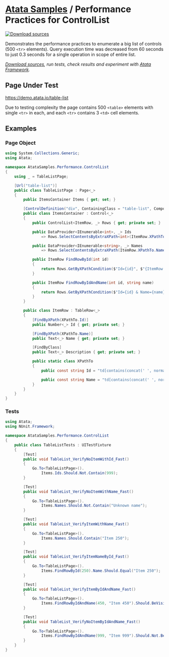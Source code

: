 # [Atata Samples](https://github.com/atata-framework/atata-samples) / Performance Practices for ControlList

[![Download sources](https://img.shields.io/badge/Download-sources-brightgreen.svg)](https://github.com/atata-framework/atata-samples/raw/master/_archives/Performance.ControlList.zip)

Demonstrates the performance practices to enumerate a big list of controls (500 `<tr>` elements).
Query execution time was decreased from 60 seconds to just 0.3 seconds for a single operation in scope of entire list.

*[Download sources](https://github.com/atata-framework/atata-samples/raw/master/_archives/Performance.ControlList.zip), run tests, check results and experiment with [Atata Framework](https://atata.io).*

## Page Under Test

<https://demo.atata.io/table-list>

Due to testing complexity the page contains 500 `<table>` elements with single `<tr>` in each, and each `<tr>` contains 3 `<td>` cell elements.

## Examples

### Page Object

```cs
using System.Collections.Generic;
using Atata;

namespace AtataSamples.Performance.ControlList
{
    using _ = TableListPage;

    [Url("table-list")]
    public class TableListPage : Page<_>
    {
        public ItemsContainer Items { get; set; }

        [ControlDefinition("div", ContainingClass = "table-list", ComponentTypeName = "list")]
        public class ItemsContainer : Control<_>
        {
            public ControlList<ItemRow, _> Rows { get; private set; }

            public DataProvider<IEnumerable<int>, _> Ids
                => Rows.SelectContentsByExtraXPath<int>(ItemRow.XPathTo.Id, "Ids");

            public DataProvider<IEnumerable<string>, _> Names
                => Rows.SelectContentsByExtraXPath(ItemRow.XPathTo.Name, "Names");

            public ItemRow FindRowById(int id)
            {
                return Rows.GetByXPathCondition($"Id={id}", $"{ItemRow.XPathTo.Id}[.='{id}']");
            }

            public ItemRow FindRowByIdAndName(int id, string name)
            {
                return Rows.GetByXPathCondition($"Id={id} & Name={name}", $"{ItemRow.XPathTo.Id}[.='{id}'] and {ItemRow.XPathTo.Name}[.='{name}']");
            }
        }

        public class ItemRow : TableRow<_>
        {
            [FindByXPath(XPathTo.Id)]
            public Number<_> Id { get; private set; }

            [FindByXPath(XPathTo.Name)]
            public Text<_> Name { get; private set; }

            [FindByClass]
            public Text<_> Description { get; private set; }

            public static class XPathTo
            {
                public const string Id = "td[contains(concat(' ', normalize-space(@class), ' '), ' id ')]";

                public const string Name = "td[contains(concat(' ', normalize-space(@class), ' '), ' name ')]";
            }
        }
    }
}
```

### Tests

```cs
using Atata;
using NUnit.Framework;

namespace AtataSamples.Performance.ControlList
{
    public class TableListTests : UITestFixture
    {
        [Test]
        public void TableList_VerifyNoItemWithId_Fast()
        {
            Go.To<TableListPage>().
                Items.Ids.Should.Not.Contain(999);
        }

        [Test]
        public void TableList_VerifyNoItemWithName_Fast()
        {
            Go.To<TableListPage>().
                Items.Names.Should.Not.Contain("Unknown name");
        }

        [Test]
        public void TableList_VerifyItemWithName_Fast()
        {
            Go.To<TableListPage>().
                Items.Names.Should.Contain("Item 250");
        }

        [Test]
        public void TableList_VerifyItemNameById_Fast()
        {
            Go.To<TableListPage>().
                Items.FindRowById(250).Name.Should.Equal("Item 250");
        }

        [Test]
        public void TableList_VerifyItemByIdAndName_Fast()
        {
            Go.To<TableListPage>().
                Items.FindRowByIdAndName(450, "Item 450").Should.BeVisible();
        }

        [Test]
        public void TableList_VerifyNoItemByIdAndName_Fast()
        {
            Go.To<TableListPage>().
                Items.FindRowByIdAndName(999, "Item 999").Should.Not.BeVisible();
        }
    }
}
```
